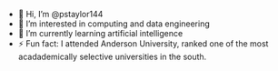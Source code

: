 - 👋 Hi, I’m @pstaylor144
- 👀 I’m interested in computing and data engineering
- 🌱 I’m currently learning artificial intelligence
- ⚡ Fun fact: I attended Anderson University, ranked one of the most acadademically selective universities in the south.

